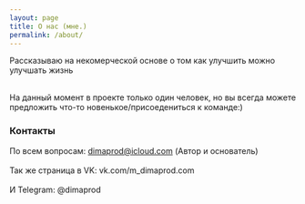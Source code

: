 ```yaml
---
layout: page
title: О нас (мне.)
permalink: /about/
---
```


Рассказываю на некомерческой основе о том как улучшить можно улучшать жизнь<br><br>

На данный момент в проекте только один человек, но вы всегда можете предложить что-то новенькое/присоедениться к команде:)

### Контакты

По всем вопросам: [dimaprod@icloud.com](mailto:dimaprod@icloud.com) (Автор и основатель)<br><br>
Так же страница в VK: vk.com/m_dimaprod.com <br><br>
И Telegram: @dimaprod
